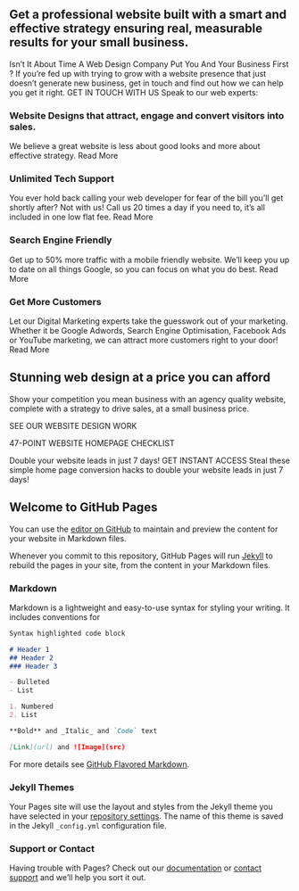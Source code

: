 ## Get a professional website built with a smart and effective strategy ensuring real, measurable results for your small business.

Isn’t It About Time A Web Design Company Put You And Your Business First ?
If you’re fed up with trying to grow with a website presence that just doesn’t generate new business, get in touch and find out how we can help you get it right.
GET IN TOUCH WITH US
Speak to our web experts: 

### Website Designs that attract, engage and convert visitors into sales.

We believe a great website is less about good looks and more about effective strategy. Read More

### Unlimited Tech Support

You ever hold back calling your web developer for fear of the bill you’ll get shortly after? Not with us! Call us 20 times a day if you need to, it’s all included in one low flat fee. Read More

### Search Engine Friendly

Get up to 50% more traffic with a mobile friendly website. We’ll keep you up to date on all things Google, so you can focus on what you do best. Read More

### Get More Customers

Let our Digital Marketing experts take the guesswork out of your marketing. Whether it be Google Adwords, Search Engine Optimisation, Facebook Ads or YouTube marketing, we can attract more customers right to your door! Read More

## Stunning web design at a price you can afford
Show your competition you mean business with an agency quality website, complete with a strategy to drive sales, at a small business price.

SEE OUR WEBSITE DESIGN WORK

47-POINT WEBSITE HOMEPAGE CHECKLIST

Double your website leads in just 7 days!
GET INSTANT ACCESS
Steal these simple home page conversion hacks to double your website leads in just 7 days!


## Welcome to GitHub Pages

You can use the [editor on GitHub](https://github.com/dmaillard/David-Maillard/edit/master/README.md) to maintain and preview the content for your website in Markdown files.

Whenever you commit to this repository, GitHub Pages will run [Jekyll](https://jekyllrb.com/) to rebuild the pages in your site, from the content in your Markdown files.

### Markdown

Markdown is a lightweight and easy-to-use syntax for styling your writing. It includes conventions for

```markdown
Syntax highlighted code block

# Header 1
## Header 2
### Header 3

- Bulleted
- List

1. Numbered
2. List

**Bold** and _Italic_ and `Code` text

[Link](url) and ![Image](src)
```

For more details see [GitHub Flavored Markdown](https://guides.github.com/features/mastering-markdown/).

### Jekyll Themes

Your Pages site will use the layout and styles from the Jekyll theme you have selected in your [repository settings](https://github.com/dmaillard/David-Maillard/settings). The name of this theme is saved in the Jekyll `_config.yml` configuration file.

### Support or Contact

Having trouble with Pages? Check out our [documentation](https://help.github.com/categories/github-pages-basics/) or [contact support](https://github.com/contact) and we’ll help you sort it out.
